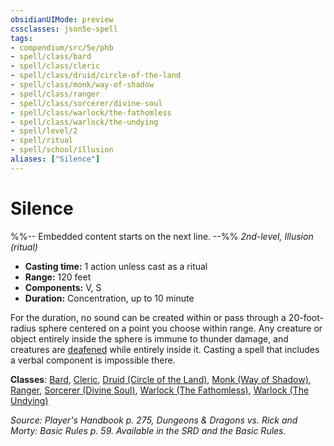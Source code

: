 ```yaml
---
obsidianUIMode: preview
cssclasses: json5e-spell
tags:
- compendium/src/5e/phb
- spell/class/bard
- spell/class/cleric
- spell/class/druid/circle-of-the-land
- spell/class/monk/way-of-shadow
- spell/class/ranger
- spell/class/sorcerer/divine-soul
- spell/class/warlock/the-fathomless
- spell/class/warlock/the-undying
- spell/level/2
- spell/ritual
- spell/school/illusion
aliases: ["Silence"]
---
```

# Silence
%%-- Embedded content starts on the next line. --%%
*2nd-level, Illusion (ritual)*  

- **Casting time:** 1 action unless cast as a ritual
- **Range:** 120 feet
- **Components:** V, S
- **Duration:** Concentration, up to 10 minute

For the duration, no sound can be created within or pass through a 20-foot-radius sphere centered on a point you choose within range. Any creature or object entirely inside the sphere is immune to thunder damage, and creatures are [deafened](/Systems/5e/rules/conditions.md#deafened) while entirely inside it. Casting a spell that includes a verbal component is impossible there.

**Classes**: [Bard](/Systems/5e/classes/bard.md), [Cleric](/Systems/5e/classes/cleric.md), [Druid (Circle of the Land)](/Systems/5e/classes/druid-circle-of-the-land.md), [Monk (Way of Shadow)](/Systems/5e/classes/monk-way-of-shadow.md), [Ranger](/Systems/5e/classes/ranger.md), [Sorcerer (Divine Soul)](/Systems/5e/classes/sorcerer-divine-soul-xge.md), [Warlock (The Fathomless)](/Systems/5e/classes/warlock-the-fathomless-tce.md), [Warlock (The Undying)](/Systems/5e/classes/warlock-the-undying-scag.md)

*Source: Player's Handbook p. 275, Dungeons & Dragons vs. Rick and Morty: Basic Rules p. 59. Available in the SRD and the Basic Rules.*